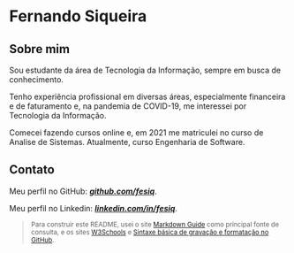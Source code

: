 # Fernando Siqueira

## Sobre mim

Sou estudante da área de Tecnologia da Informação, sempre em busca de conhecimento.

Tenho experiência profissional em diversas áreas, especialmente financeira e de faturamento e, na pandemia de COVID-19, me interessei por Tecnologia da Informação.

Comecei fazendo cursos online e, em 2021 me matriculei no curso de Analise de Sistemas. Atualmente, curso Engenharia de Software.

## Contato

Meu perfil no GitHub: ***[github.com/fesiq](https://github.com/fesiq?tab=repositories)***.

Meu perfil no Linkedin: ***[linkedin.com/in/fesiq](https://www.linkedin.com/in/fesiq/)***.

> <sub> Para construir este README, usei o site [Markdown Guide](https://www.markdownguide.org/basic-syntax/) como principal fonte de consulta, e os sites [W3Schools](https://www.w3schools.io/file/markdown-introduction/) e [Sintaxe básica de gravação e formatação no GitHub](https://docs.github.com/pt/get-started/writing-on-github/getting-started-with-writing-and-formatting-on-github/basic-writing-and-formatting-syntax).<sub>